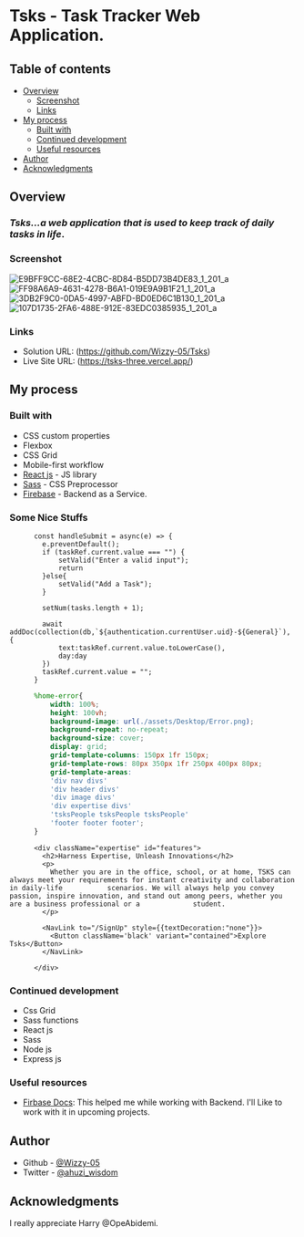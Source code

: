 # Tsks - Task Tracker Web Application.

## Table of contents

- [Overview](#overview)
  - [Screenshot](./assets/screenshots)
  - [Links](#links)
- [My process](#my-process)
  - [Built with](#built-with)
  - [Continued development](#continued-development)
  - [Useful resources](#useful-resources)
- [Author](#author)
- [Acknowledgments](#acknowledgments)


## Overview
### _Tsks...a web application that is used to keep track of daily tasks in life_. 


### Screenshot
![E9BFF9CC-68E2-4CBC-8D84-B5DD73B4DE83_1_201_a](https://user-images.githubusercontent.com/93778975/204058279-e85d9f98-2ded-449b-8d8d-ebfdf305c2b2.jpeg)
![FF98A6A9-4631-4278-B6A1-019E9A9B1F21_1_201_a](https://user-images.githubusercontent.com/93778975/204058256-f258cb7d-9930-4ac6-a12f-5a6f9118aade.jpeg)
![3DB2F9C0-0DA5-4997-ABFD-BD0ED6C1B130_1_201_a](https://user-images.githubusercontent.com/93778975/204058313-5c4cdcd1-e954-4cfd-9e18-011a1bc9da95.jpeg)
![107D1735-2FA6-488E-912E-83EDC0385935_1_201_a](https://user-images.githubusercontent.com/93778975/204058342-df946b42-3dae-47f4-95bc-a17fc961c013.jpeg)

### Links

- Solution URL: (https://github.com/Wizzy-05/Tsks)
- Live Site URL: (https://tsks-three.vercel.app/)

## My process

### Built with

- CSS custom properties
- Flexbox
- CSS Grid
- Mobile-first workflow
- [React js](https://beta.reactjs.org/) - JS library
- [Sass](https://sass-lang.com) - CSS Preprocessor 
- [Firebase](https://firebase.google.com/docs) - Backend as a Service.


### Some Nice Stuffs

```JS
      const handleSubmit = async(e) => {
        e.preventDefault();
        if (taskRef.current.value === "") {
            setValid("Enter a valid input");
            return
        }else{
            setValid("Add a Task");
        }

        setNum(tasks.length + 1);

        await addDoc(collection(db,`${authentication.currentUser.uid}-${General}`), {
            text:taskRef.current.value.toLowerCase(),
            day:day
        })
        taskRef.current.value = "";
      } 
```
```scss
      %home-error{
          width: 100%;
          height: 100vh;
          background-image: url(./assets/Desktop/Error.png);
          background-repeat: no-repeat;
          background-size: cover;
          display: grid;
          grid-template-columns: 150px 1fr 150px;
          grid-template-rows: 80px 350px 1fr 250px 400px 80px;
          grid-template-areas:
          'div nav divs'
          'div header divs'
          'div image divs'
          'div expertise divs'
          'tsksPeople tsksPeople tsksPeople'
          'footer footer footer';
      }
```
```JSX
      <div className="expertise" id="features">
        <h2>Harness Expertise, Unleash Innovations</h2>
        <p>
          Whether you are in the office, school, or at home, TSKS can always meet your requirements for instant creativity and collaboration in daily-life           scenarios. We will always help you convey passion, inspire innovation, and stand out among peers, whether you are a business professional or a             student.
        </p>

        <NavLink to="/SignUp" style={{textDecoration:"none"}}>
          <Button className='black' variant="contained">Explore Tsks</Button>
        </NavLink>

      </div>
```



### Continued development

- Css Grid
- Sass functions
- React js
- Sass
- Node js
- Express js


### Useful resources

- [Firbase Docs](https://firebase.google.com/docs): This helped me while working with Backend. I'll Like to work with it in upcoming projects.

## Author
- Github - [@Wizzy-05](https://github.com/Wizzy-05)
- Twitter - [@ahuzi_wisdom](https://twitter.com/ahuzi_wisdom)


## Acknowledgments
I really appreciate Harry @OpeAbidemi.


